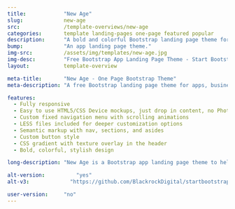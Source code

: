 ```yaml
---
title:            "New Age"
slug:             new-age
src:              /template-overviews/new-age
categories:       template landing-pages one-page featured popular
description:      "A bold and colorful Bootstrap landing page theme for web apps or other business use."
bump:             "An app landing page theme."
img-src:          /assets/img/templates/new-age.jpg
img-desc:         "Free Bootstrap App Landing Page Theme - Start Bootstrap"
layout:           template-overview

meta-title:       "New Age - One Page Bootstrap Theme"
meta-description: "A free Bootstrap landing page theme for apps, businesses, and other multipurpose uses. All Start Bootstrap templates are free to download and open source."

features:
  - Fully responsive
  - Easy to use HTML5/CSS Device mockups, just drop in content, no Photoshop or image editing necessary!
  - Custom fixed navigation menu with scrolling animations
  - LESS files included for deeper customization options
  - Semantic markup with nav, sections, and asides
  - Custom button style
  - CSS gradient with texture overlay in the header
  - Bold, colorful, stylish design

long-description: "New Age is a Bootstrap app landing page theme to help you beautifully showcase your web app or anything else! This theme features a bold, colorful design with various content sections that will be an excellent boilerplate for your next Bootstrap based project!"

alt-version:		  "yes"
alt-v3:		        "https://github.com/BlackrockDigital/startbootstrap-new-age/tree/v3-legacy"

user-version:     "no"
---
```

